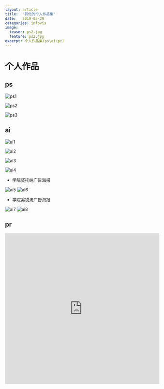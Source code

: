 ```yaml
---
layout: article
title:  "其他的个人作品集"
date:   2019-03-29
categories: infovis
image:
  teaser: ps2.jpg
  feature: ps2.jpg
excerpt: 个人作品集(ps\ai\pr)
---
```


# 个人作品

## ps
![ps1](https://luo00789.github.io/images/ps.jpg)

![ps2](https://luo00789.github.io/images/ps2.jpg)

![ps3](https://luo00789.github.io/images/ps3.jpg)

## ai
![ai1](https://luo00789.github.io/images/ai1.jpg)

![ai2](https://luo00789.github.io/images/ai2.jpg)

![ai3](https://luo00789.github.io/images/ai3.jpg)

![ai4](https://luo00789.github.io/images/ai4.jpg)

- 学院奖托纳广告海报

![ai5](https://luo00789.github.io/images/ai5.jpg)
![ai6](https://luo00789.github.io/images/ai6.jpg)

- 学院奖锐澳广告海报

![ai7](https://luo00789.github.io/images/ai7.jpg)
![ai8](https://luo00789.github.io/images/ai8.jpg)



## pr

<iframe height=498 width=510 src='http://player.youku.com/embed/XNDExNjkzNTIyNA==' frameborder=0 'allowfullscreen'></iframe>

